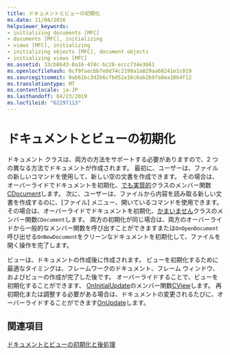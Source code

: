 ```yaml
---
title: ドキュメントとビューの初期化
ms.date: 11/04/2016
helpviewer_keywords:
- initializing documents [MFC]
- documents [MFC], initializing
- views [MFC], initializing
- initializing objects [MFC], document objects
- initializing views [MFC]
ms.assetid: 33cb8643-8a16-478c-bc26-eccc734e3661
ms.openlocfilehash: 0cf9faecbb7e0d74c2199a1a829aa68241e1c019
ms.sourcegitcommit: 0ab61bc3d2b6cfbd52a16c6ab2b97a8ea1864f12
ms.translationtype: MT
ms.contentlocale: ja-JP
ms.lasthandoff: 04/23/2019
ms.locfileid: "62297113"
---
```

# <a name="initializing-documents-and-views"></a>ドキュメントとビューの初期化

ドキュメント クラスは、両方の方法をサポートする必要がありますので、2 つの異なる方法でドキュメントが作成されます。 最初に、ユーザーは、ファイルの新しいコマンドを使用して、新しい空の文書を作成できます。 その場合は、オーバーライドでドキュメントを初期化、[でも実質的](../mfc/reference/cdocument-class.md#onnewdocument)クラスのメンバー関数[CDocument](../mfc/reference/cdocument-class.md)します。 次に、ユーザーは、ファイルから内容を読み取る新しい文書を作成するのに、[ファイル] メニュー、開いているコマンドを使用できます。 その場合は、オーバーライドでドキュメントを初期化、[かまいません](../mfc/reference/cdocument-class.md#onopendocument)クラスのメンバー関数`CDocument`します。 両方の初期化が同じ場合は、両方のオーバーライドから一般的なメンバー関数を呼び出すことができますまたは`OnOpenDocument`呼び出せる`OnNewDocument`をクリーンなドキュメントを初期化して、ファイルを開く操作を完了します。

ビューは、ドキュメントの作成後に作成されます。 ビューを初期化するために最適なタイミングは、フレームワークのドキュメント、フレーム ウィンドウ、およびビューの作成が完了した後です。 オーバーライドすることで、ビューを初期化することができます、 [OnInitialUpdate](../mfc/reference/cview-class.md#oninitialupdate)のメンバー関数[CView](../mfc/reference/cview-class.md)します。 再初期化または調整する必要がある場合は、ドキュメントの変更されるたびに、オーバーライドすることができます[OnUpdate](../mfc/reference/cview-class.md#onupdate)します。

## <a name="see-also"></a>関連項目

[ドキュメントとビューの初期化と後処理](../mfc/initializing-and-cleaning-up-documents-and-views.md)
